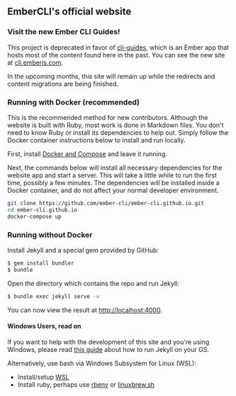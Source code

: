 ## EmberCLI's official website

### Visit the new Ember CLI Guides!

This project is deprecated in favor of [cli-guides](https://github.com/ember-learn/cli-guides), which is an Ember app that hosts most of the content found here in the past. You can see the new site at [cli.emberjs.com](https://cli.emberjs.com).

In the upcoming months, this site will remain up while the redirects and content migrations are being finished.

### Running with Docker (recommended)

This is the recommended method for new contributors.
Although the website is built with Ruby, most work is done in Markdown files.
You don't need to know Ruby or install its dependencies to help out. Simply follow
the Docker container instructions below to install and run locally.

First, install [Docker and Compose](https://store.docker.com/search?offering=community&type=edition) and leave it running.

Next, the commands below will install all necessary dependencies for the website
app and start a server. This will take a little while to run the first time,
possibly a few minutes. The dependencies will be installed inside a Docker
container, and do not affect your normal developer environment.

```bash
git clone https://github.com/ember-cli/ember-cli.github.io.git
cd ember-cli.github.io
docker-compose up
```

### Running without Docker

Install Jekyll and a special gem provided by GitHub:

```sh
$ gem install bundler
$ bundle
```

Open the directory which contains the repo and run Jekyll:

```sh
$ bundle exec jekyll serve -w
```

You can now view the result at [http://localhost:4000](http://localhost:4000).

#### Windows Users, read on

If you want to help with the development of this site and you're using Windows,
please read [this guide](http://jekyll-windows.juthilo.com) about how to run
Jekyll on your OS.

Alternatively, use bash via Windows Subsystem for Linux (WSL):

- Install/setup [WSL][wsl-install]
- Install ruby, perhaps use [rbenv] or [linuxbrew.sh]

[wsl-install]: https://msdn.microsoft.com/en-us/commandline/wsl/install-win10
[rbenv]: https://github.com/rbenv/rbenv#installation
[linuxbrew.sh]: http://linuxbrew.sh
